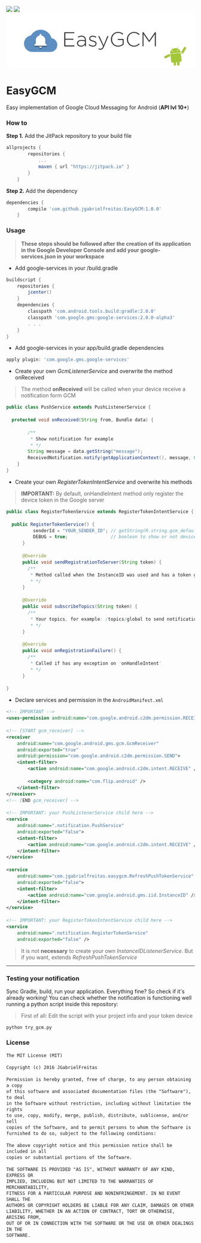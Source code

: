 [![](https://jitpack.io/v/jgabrielfreitas/DataControllerDemo.svg)](https://jitpack.io/#jgabrielfreitas/DataControllerDemo) [![](https://img.shields.io/badge/Language%20-Java-4682b4.svg)](https://jitpack.io/#jgabrielfreitas/DataControllerDemo)
![EasyGCM](https://raw.githubusercontent.com/jgabrielfreitas/EasyGCM/master/imgs/EasyGcm-header.png)


# EasyGCM
Easy implementation of Google Cloud Messaging for Android (**API lvl 10+**)

### How to
**Step 1.** Add the JitPack repository to your build file
```gradle
allprojects {
		repositories {
			...
			maven { url "https://jitpack.io" }
		}
	}
```

**Step 2.** Add the dependency
```gradle
dependencies {
		compile 'com.github.jgabrielfreitas:EasyGCM:1.0.0'
	}
```

### Usage
> **These steps should be followed after the creation of its application in the Google Developer Console and add your google-services.json in your workspace**

* Add google-services in your /build.gradle
```gradle
buildscript {
    repositories {
        jcenter()
    }
    dependencies {
        classpath 'com.android.tools.build:gradle:2.0.0'
        classpath 'com.google.gms:google-services:2.0.0-alpha3'
        . . .
    }
}
```

* Add google-services in your app/build.gradle dependencies
```gradle
apply plugin: 'com.google.gms.google-services'
```

* Create your own *GcmListenerService* and overwrite the method onReceived
> The method **onReceived** will be called when your device receive a notification form GCM

```java
public class PushService extends PushListenerService {

  protected void onReceived(String from, Bundle data) {

        /**
         * Show notification for example
         * */
        String message = data.getString("message");
        ReceivedNotification.notify(getApplicationContext(), message, 0);
    }
}
```

* Create your own *RegisterTokenIntentService* and overwrite his methods
> **IMPORTANT:** By default, onHandleIntent method only register the device token in the Google server

```java
public class RegisterTokenService extends RegisterTokenIntentService {

  public RegisterTokenService() {
          senderId = "YOUR_SENDER_ID"; // getString(R.string.gcm_defaultSenderId);
          DEBUG = true;                // boolean to show or not device token on Console
      }

      @Override
      public void sendRegistrationToServer(String token) {
        /**
         * Method called when the InstanceID was used and has a token generated
         * */
      }

      @Override
      public void subscribeTopics(String token) {
        /**
         * Your topics, for example: /topics/global to send notifications for all users
         * */
      }

      @Override
      public void onRegistrationFailure() {
        /**
         * Called if has any exception on 'onHandleIntent'
         * */
      }

}
```

* Declare services and permission in the `AndroidManifest.xml`

```xml
<!-- IMPORTANT -->
<uses-permission android:name="com.google.android.c2dm.permission.RECEIVE" />

<!-- [START gcm_receiver] -->
<receiver
    android:name="com.google.android.gms.gcm.GcmReceiver"
    android:exported="true"
    android:permission="com.google.android.c2dm.permission.SEND">
    <intent-filter>
        <action android:name="com.google.android.c2dm.intent.RECEIVE" />

        <category android:name="com.flip.android" />
    </intent-filter>
</receiver>
<!-- [END gcm_receiver] -->

<!-- IMPORTANT: your PushListenerService child here -->
<service
    android:name=".notification.PushService"
    android:exported="false">
    <intent-filter>
        <action android:name="com.google.android.c2dm.intent.RECEIVE" />
    </intent-filter>
</service>

<service
    android:name="com.jgabrielfreitas.easygcm.RefreshPushTokenService"
    android:exported="false">
    <intent-filter>
        <action android:name="com.google.android.gms.iid.InstanceID" />
    </intent-filter>
</service>

<!-- IMPORTANT: your RegisterTokenIntentService child here -->
<service
    android:name=".notification.RegisterTokenService"
    android:exported="false" />
```

> It is not **necessary** to create your own *InstanceIDListenerService*. But if you want, extends *RefreshPushTokenService*

---

### Testing your notification

Sync Gradle, build, run your application.
Everything fine? So check if it's already working!
You can check whether the notification is functioning well
 running a python script inside this repository:
> First of all: Edit the script with your project info and your token device

```terminal
python try_gcm.py
```


### License
```
The MIT License (MIT)

Copyright (c) 2016 JGabrielFreitas

Permission is hereby granted, free of charge, to any person obtaining a copy
of this software and associated documentation files (the "Software"), to deal
in the Software without restriction, including without limitation the rights
to use, copy, modify, merge, publish, distribute, sublicense, and/or sell
copies of the Software, and to permit persons to whom the Software is
furnished to do so, subject to the following conditions:

The above copyright notice and this permission notice shall be included in all
copies or substantial portions of the Software.

THE SOFTWARE IS PROVIDED "AS IS", WITHOUT WARRANTY OF ANY KIND, EXPRESS OR
IMPLIED, INCLUDING BUT NOT LIMITED TO THE WARRANTIES OF MERCHANTABILITY,
FITNESS FOR A PARTICULAR PURPOSE AND NONINFRINGEMENT. IN NO EVENT SHALL THE
AUTHORS OR COPYRIGHT HOLDERS BE LIABLE FOR ANY CLAIM, DAMAGES OR OTHER
LIABILITY, WHETHER IN AN ACTION OF CONTRACT, TORT OR OTHERWISE, ARISING FROM,
OUT OF OR IN CONNECTION WITH THE SOFTWARE OR THE USE OR OTHER DEALINGS IN THE
SOFTWARE.
```
